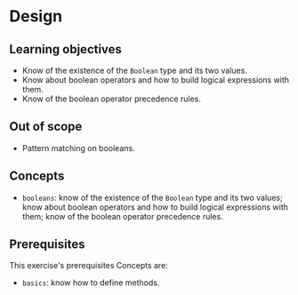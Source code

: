 # Design

## Learning objectives

- Know of the existence of the `Boolean` type and its two values.
- Know about boolean operators and how to build logical expressions with them.
- Know of the boolean operator precedence rules.

## Out of scope

- Pattern matching on booleans.

## Concepts

- `booleans`: know of the existence of the `Boolean` type and its two values; know about boolean operators and how to build logical expressions with them; know of the boolean operator precedence rules.

## Prerequisites

This exercise's prerequisites Concepts are:

- `basics`: know how to define methods.
